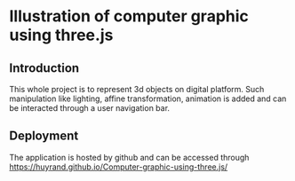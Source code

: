 # Illustration of computer graphic using three.js
## Introduction 
This whole project is to represent 3d objects on digital platform. Such manipulation like lighting, affine transformation, animation is added and can be interacted through a user navigation bar.

## Deployment
The application is hosted by github and can be accessed through https://huyrand.github.io/Computer-graphic-using-three.js/
